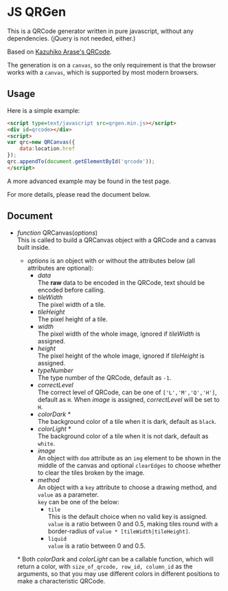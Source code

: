 JS QRGen
===

This is a QRCode generator written in pure javascript, without any dependencies. (jQuery is not needed, either.)

Based on [Kazuhiko Arase's QRCode](http://www.d-project.com/).

The generation is on a `canvas`, so the only requirement is that the browser works with a `canvas`, which is supported by most modern browsers.

Usage
---
Here is a simple example:

``` html
<script type=text/javascript src=qrgen.min.js></script>
<div id=qrcode></div>
<script>
var qrc=new QRCanvas({
	data:location.href
});
qrc.appendTo(document.getElementById('qrcode'));
</script>
```

A more advanced example may be found in the test page.

For more details, please read the document below.

Document
---

* *function* QRCanvas(*options*)  
  This is called to build a QRCanvas object with a QRCode and a canvas built inside.
  * *options* is an object with or without the attributes below (all attributes are optional):
    * *data*  
      The **raw** data to be encoded in the QRCode, text should be encoded before calling.
    * *tileWidth*  
      The pixel width of a tile.
    * *tileHeight*  
      The pixel height of a tile.
    * *width*  
      The pixel width of the whole image, ignored if *tileWidth* is assigned.
    * *height*  
      The pixel height of the whole image, ignored if *tileHeight* is assigned.
    * *typeNumber*  
      The type number of the QRCode, default as `-1`.
    * *correctLevel*  
      The correct level of QRCode, can be one of `['L','M','Q','H']`, default as `H`.
      When *image* is assigned, *correctLevel* will be set to `H`.
    * *colorDark* \*  
      The background color of a tile when it is dark, default as `black`.
    * *colorLight* \*  
      The background color of a tile when it is not dark, default as `white`.
    * *image*  
      An object with `dom` attribute as an `img` element to be shown in the middle of the canvas
      and optional `clearEdges` to choose whether to clear the tiles broken by the image.
    * *method*  
      An object with a `key` attribute to choose a drawing method, and `value` as a parameter.  
      `key` can be one of the below:
      * `tile`  
        This is the default choice when no valid key is assigned.  
        `value` is a ratio between 0 and 0.5, making tiles round with a border-radius of `value * [tileWidth|tileHeight]`.
      * `liquid`  
        `value` is a ratio between 0 and 0.5.

  \* Both *colorDark* and *colorLight* can be a callable function, which will return a color, with `size_of_qrcode, row_id, column_id` as the arguments, so that you may use different colors in different positions to make a characteristic QRCode.
